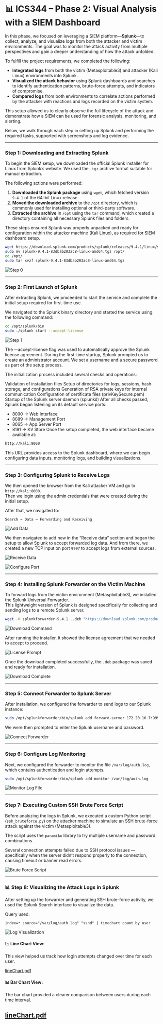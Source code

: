 
# 📊 ICS344 – Phase 2: Visual Analysis with a SIEM Dashboard

In this phase, we focused on leveraging a SIEM platform—**Splunk**—to collect, analyze, and visualize logs from both the attacker and victim environments. The goal was to monitor the attack activity from multiple perspectives and gain a deeper understanding of how the attack unfolded.

To fulfill the project requirements, we completed the following:

- **Integrated logs** from both the victim (Metasploitable3) and attacker (Kali Linux) environments into Splunk.
- **Visualized the attack behavior** using Splunk dashboards and searches to identify authentication patterns, brute-force attempts, and indicators of compromise.
- **Compared logs** from both environments to correlate actions performed by the attacker with reactions and logs recorded on the victim system.

This setup allowed us to clearly observe the full lifecycle of the attack and demonstrate how a SIEM can be used for forensic analysis, monitoring, and alerting.

Below, we walk through each step in setting up Splunk and performing the required tasks, supported with screenshots and log evidence.

---

###  Step 1: Downloading and Extracting Splunk

To begin the SIEM setup, we downloaded the official Splunk installer for Linux from Splunk’s website. We used the `.tgz` archive format suitable for manual extraction.

The following actions were performed:

1. **Downloaded the Splunk package** using `wget`, which fetched version `9.4.1` of the 64-bit Linux release.
2. **Moved the downloaded archive** to the `/opt` directory, which is commonly used for installing optional or third-party software.
3. **Extracted the archive** in `/opt` using the `tar` command, which created a directory containing all necessary Splunk files and folders.

These steps ensured Splunk was properly unpacked and ready for configuration within the attacker machine (Kali Linux), as required for SIEM dashboard setup.

```bash
wget https://download.splunk.com/products/splunk/releases/9.4.1/linux/splunk-9.4.1-83dbab203ac8-linux-amd64.tgz
sudo mv splunk-9.4.1-83dbab203ac8-linux-amd64.tgz /opt/
cd /opt/
sudo tar xvzf splunk-9.4.1-83dbab203ac8-linux-amd64.tgz
```

![Step 0](https://github.com/user-attachments/assets/ec06de2a-057f-429e-b6c8-7d7da21f0e10)

---

###  Step 2: First Launch of Splunk

After extracting Splunk, we proceeded to start the service and complete the initial setup required for first-time use.

We navigated to the Splunk binary directory and started the service using the following command:

```bash
cd /opt/splunk/bin
sudo ./splunk start --accept-license
```

![Step 1](https://github.com/user-attachments/assets/35471fbe-205b-49f5-b020-8a6eab2c1b53)

The --accept-license flag was used to automatically approve the Splunk license agreement. During the first-time startup, Splunk prompted us to create an administrator account. We set a username and a secure password as part of the setup process.

The initialization process included several checks and operations:

Validation of installation files
Setup of directories for logs, sessions, hash storage, and configurations
Generation of RSA private keys for internal communication
Configuration of certificate files (privKeySecure.pem)
Startup of the Splunk server daemon (splunkd)
After all checks passed, Splunk began listening on its default service ports:

- 8000 → Web Interface
- 8089 → Management Port
- 8065 → App Server Port
- 8191 → KV Store
Once the setup completed, the web interface became available at:
```bash
http://kali:8000
```
This URL provides access to the Splunk dashboard, where we can begin configuring data inputs, monitoring logs, and building visualizations.

---

### Step 3: Configuring Splunk to Receive Logs

We then opened the browser from the Kali attacker VM and go to `http://kali:8000`.  
Then we login using the admin credentials that were created during the initial setup.


After that, we navigated to:

```
Search → Data → Forwarding and Receiving
```
![Add Data](https://github.com/user-attachments/assets/175a382a-c763-44de-8144-4e52e0d35e64)


We then navigated to add new in the “Receive data” section and began the setup to allow Splunk to accept forwarded log data. And from there, we created a new TCP input on port `9997` to accept logs from external sources.

![Receive Data](https://github.com/user-attachments/assets/a3282a32-c71a-42cc-8767-6a8c0e8aafc7)

![Configure Port](https://github.com/user-attachments/assets/f3c3e1c4-3980-474e-9a71-b6f0564b3464)


---

### Step 4: Installing Splunk Forwarder on the Victim Machine

To forward logs from the victim environment (Metasploitable3), we installed the Splunk Universal Forwarder.  
This lightweight version of Splunk is designed specifically for collecting and sending logs to a remote Splunk server.

```bash
wget -O splunkforwarder-9.4.1...deb "https://download.splunk.com/products/universalforwarder/releases/..."
```

![Download Command](https://github.com/user-attachments/assets/9327fa54-ee0f-4e61-9901-346a1b419096)

After running the installer, it showed the license agreement that we needed to accept to proceed.

![License Prompt](https://github.com/user-attachments/assets/7c247fb2-18af-461d-9a78-be822477dbfc)

Once the download completed successfully, the `.deb` package was saved and ready for installation.

![Download Complete](https://github.com/user-attachments/assets/6f915a6d-aed2-4fca-a9ac-a920e3ceb116)

---

### Step 5: Connect Forwarder to Splunk Server

After installation, we configured the forwarder to send logs to our Splunk instance:

```bash
sudo /opt/splunkforwarder/bin/splunk add forward-server 172.20.10.7:9997
```

We were then prompted to enter the Splunk username and password.

![Connect Forwarder](https://github.com/user-attachments/assets/465cd4f8-bce3-4bae-81fc-9cf5fa42bd58)

---

### Step 6: Configure Log Monitoring

Next, we configured the forwarder to monitor the file `/var/log/auth.log`, which contains authentication and login attempts.

```bash
sudo /opt/splunkforwarder/bin/splunk add monitor /var/log/auth.log
```

![Monitor Log File](https://github.com/user-attachments/assets/cb1e69cd-e4e9-413a-8570-733a2d797be2)

---

### Step 7: Executing Custom SSH Brute Force Script

Before analyzing the logs in Splunk, we executed a custom Python script (`ssh_bruteforce.py`) on the attacker machine to simulate an SSH brute-force attack against the victim (Metasploitable3).

The script uses the `paramiko` library to try multiple username and password combinations.

Several connection attempts failed due to SSH protocol issues — specifically when the server didn’t respond properly to the connection, causing timeout or banner read errors.

![Brute Force Script](https://github.com/user-attachments/assets/abada982-d5d7-4be0-9901-ebe0f2656be6)

---

### 📊 Step 8: Visualizing the Attack Logs in Splunk

After setting up the forwarder and generating SSH brute-force activity, we used the Splunk Search interface to visualize the data.

Query used:

```spl
index=* source="/var/log/auth.log" "sshd" | timechart count by user
```

![Log Visualization](https://github.com/user-attachments/assets/f4ed8d61-9d1c-461b-b774-f1ed27c0cfe4)

#### 📉 Line Chart View:
This view helped us track how login attempts changed over time for each user.

[lineChart.pdf](https://github.com/user-attachments/files/19983750/lineChart.pdf)

#### 📊 Bar Chart View:
The bar chart provided a clearer comparison between users during each time interval.

[lineChart.pdf](https://github.com/user-attachments/files/19983751/lineChart.pdf)
---
